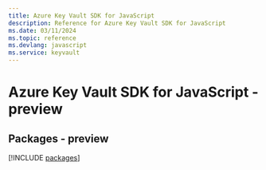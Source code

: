 ```yaml
---
title: Azure Key Vault SDK for JavaScript
description: Reference for Azure Key Vault SDK for JavaScript
ms.date: 03/11/2024
ms.topic: reference
ms.devlang: javascript
ms.service: keyvault
---
```

# Azure Key Vault SDK for JavaScript - preview
## Packages - preview
[!INCLUDE [packages](key-vault-index.md)]